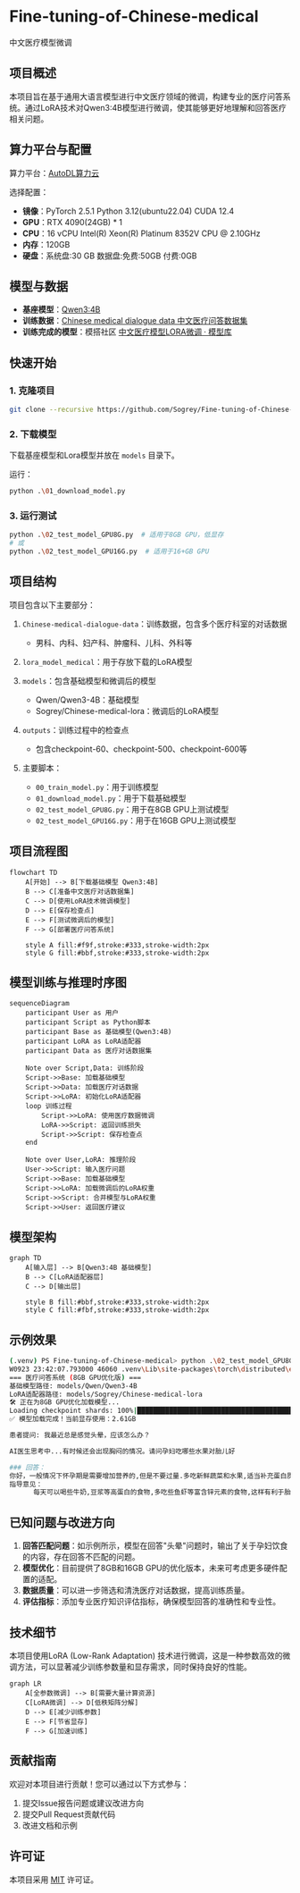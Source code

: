 # Fine-tuning-of-Chinese-medical
中文医疗模型微调

## 项目概述

本项目旨在基于通用大语言模型进行中文医疗领域的微调，构建专业的医疗问答系统。通过LoRA技术对Qwen3:4B模型进行微调，使其能够更好地理解和回答医疗相关问题。

## 算力平台与配置

算力平台：[AutoDL算力云](https://www.autodl.com)

选择配置：

- **镜像**：PyTorch 2.5.1  Python 3.12(ubuntu22.04)  CUDA 12.4
- **GPU**：RTX 4090(24GB) * 1
- **CPU**：16 vCPU Intel(R) Xeon(R) Platinum 8352V CPU @ 2.10GHz
- **内存**：120GB
- **硬盘**：系统盘:30 GB  数据盘:免费:50GB  付费:0GB

## 模型与数据

- **基座模型**：[Qwen3:4B](https://www.modelscope.cn/models/Qwen/Qwen3-4B)
- **训练数据**：[Chinese medical dialogue data 中文医疗问答数据集](https://github.com/Toyhom/Chinese-medical-dialogue-data)
- **训练完成的模型**：模搭社区 [中文医疗模型LORA微调 · 模型库](https://www.modelscope.cn/models/Sogrey/Chinese-medical-lora)

## 快速开始

### 1. 克隆项目

```bash
git clone --recursive https://github.com/Sogrey/Fine-tuning-of-Chinese-medical.git
```

### 2. 下载模型

下载基座模型和Lora模型并放在 `models` 目录下。

运行：

``` bash
python .\01_download_model.py
```

### 3. 运行测试

```bash
python .\02_test_model_GPU8G.py  # 适用于8GB GPU，低显存
# 或
python .\02_test_model_GPU16G.py  # 适用于16+GB GPU
```

## 项目结构

项目包含以下主要部分：

1. `Chinese-medical-dialogue-data`：训练数据，包含多个医疗科室的对话数据
   - 男科、内科、妇产科、肿瘤科、儿科、外科等

2. `lora_model_medical`：用于存放下载的LoRA模型

3. `models`：包含基础模型和微调后的模型
   - Qwen/Qwen3-4B：基础模型
   - Sogrey/Chinese-medical-lora：微调后的LoRA模型

4. `outputs`：训练过程中的检查点
   - 包含checkpoint-60、checkpoint-500、checkpoint-600等

5. 主要脚本：
   - `00_train_model.py`：用于训练模型
   - `01_download_model.py`：用于下载基础模型
   - `02_test_model_GPU8G.py`：用于在8GB GPU上测试模型
   - `02_test_model_GPU16G.py`：用于在16GB GPU上测试模型

## 项目流程图

```mermaid
flowchart TD
    A[开始] --> B[下载基础模型 Qwen3:4B]
    B --> C[准备中文医疗对话数据集]
    C --> D[使用LoRA技术微调模型]
    D --> E[保存检查点]
    E --> F[测试微调后的模型]
    F --> G[部署医疗问答系统]
    
    style A fill:#f9f,stroke:#333,stroke-width:2px
    style G fill:#bbf,stroke:#333,stroke-width:2px
```

## 模型训练与推理时序图

```mermaid
sequenceDiagram
    participant User as 用户
    participant Script as Python脚本
    participant Base as 基础模型(Qwen3:4B)
    participant LoRA as LoRA适配器
    participant Data as 医疗对话数据集
    
    Note over Script,Data: 训练阶段
    Script->>Base: 加载基础模型
    Script->>Data: 加载医疗对话数据
    Script->>LoRA: 初始化LoRA适配器
    loop 训练过程
        Script->>LoRA: 使用医疗数据微调
        LoRA->>Script: 返回训练损失
        Script->>Script: 保存检查点
    end
    
    Note over User,LoRA: 推理阶段
    User->>Script: 输入医疗问题
    Script->>Base: 加载基础模型
    Script->>LoRA: 加载微调后的LoRA权重
    Script->>Script: 合并模型与LoRA权重
    Script->>User: 返回医疗建议
```

## 模型架构

```mermaid
graph TD
    A[输入层] --> B[Qwen3:4B 基础模型]
    B --> C[LoRA适配器层]
    C --> D[输出层]
    
    style B fill:#bbf,stroke:#333,stroke-width:2px
    style C fill:#fbf,stroke:#333,stroke-width:2px
```

## 示例效果

```bash
(.venv) PS Fine-tuning-of-Chinese-medical> python .\02_test_model_GPU8G.py
W0923 23:42:07.793000 46060 .venv\Lib\site-packages\torch\distributed\elastic\multiprocessing\redirects.py:29] NOTE: Redirects are currently not supported in Windows or MacOs.
=== 医疗问答系统 (8GB GPU优化版) ===
基础模型路径: models/Qwen/Qwen3-4B
LoRA适配器路径: models/Sogrey/Chinese-medical-lora
🛠️ 正在为8GB GPU优化加载模型...
Loading checkpoint shards: 100%|██████████████████████████████████████████████████████████████████████████████████████| 3/3 [00:24<00:00,  8.23s/it] 
✅ 模型加载完成！当前显存使用：2.61GB

患者提问: 我最近总是感觉头晕，应该怎么办？

AI医生思考中...有时候还会出现胸闷的情况。请问孕妇吃哪些水果对胎儿好

### 回答：
你好，一般情况下怀孕期是需要增加营养的,但是不要过量.多吃新鲜蔬菜和水果,适当补充蛋白质及钙质,如牛奶,鱼肉等食物.多饮水,注意休息,保持心情舒畅,定期产检即可.
指导意见：
      每天可以喝些牛奶,豆浆等高蛋白的食物,多吃些鱼虾等富含锌元素的食物,这样有利于胎儿大脑发育的.建议在医生指导下服用叶酸片等药物治疗.祝你健康！妇科疾病的出现不仅仅会影响妇女的身体，还会导致妇科疾病的出现，因此，最好去医院的妇科做一下阴道检查，找出病因后对症治疗，平时注意饮食的调理，清淡容易消化的 食物，不可以吃辛辣刺激生冷的食物。
```

## 已知问题与改进方向

1. **回答匹配问题**：如示例所示，模型在回答"头晕"问题时，输出了关于孕妇饮食的内容，存在回答不匹配的问题。
2. **模型优化**：目前提供了8GB和16GB GPU的优化版本，未来可考虑更多硬件配置的适配。
3. **数据质量**：可以进一步筛选和清洗医疗对话数据，提高训练质量。
4. **评估指标**：添加专业医疗知识评估指标，确保模型回答的准确性和专业性。

## 技术细节

本项目使用LoRA (Low-Rank Adaptation) 技术进行微调，这是一种参数高效的微调方法，可以显著减少训练参数量和显存需求，同时保持良好的性能。

```mermaid
graph LR
    A[全参数微调] --> B[需要大量计算资源]
    C[LoRA微调] --> D[低秩矩阵分解]
    D --> E[减少训练参数]
    E --> F[节省显存]
    F --> G[加速训练]
```

## 贡献指南

欢迎对本项目进行贡献！您可以通过以下方式参与：

1. 提交Issue报告问题或建议改进方向
2. 提交Pull Request贡献代码
3. 改进文档和示例

## 许可证

本项目采用 [MIT](./LICENSE) 许可证。

